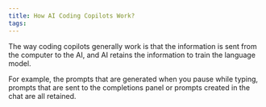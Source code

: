 ```yaml
---
title: How AI Coding Copilots Work?
tags:
---
```

The way coding copilots generally work is that the information is sent from the computer to the AI, and AI retains the information to train the language model.
  
For example, the prompts that are generated when you pause while typing, prompts that are sent to the completions panel or prompts created in the chat are all retained.


